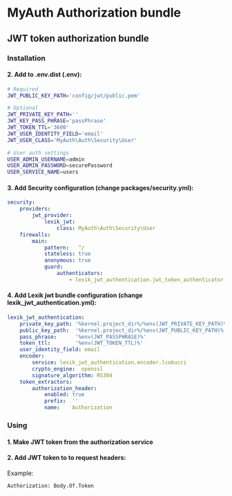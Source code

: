MyAuth Authorization bundle
=====================

## JWT token authorization bundle

### Installation


#### 2. Add to .env.dist (.env):

```bash
# Required
JWT_PUBLIC_KEY_PATH='config/jwt/public.pem' 

# Optional
JWT_PRIVATE_KEY_PATH=''
JWT_KEY_PASS_PHRASE='passPhrase'
JWT_TOKEN_TTL='3600'
JWT_USER_IDENTITY_FIELD='email'
JWT_USER_CLASS='MyAuth\Auth\Security\User'

# User auth settings
USER_ADMIN_USERNAME=admin
USER_ADMIN_PASSWORD=securePassword
USER_SERVICE_NAME=users
```

#### 3. Add Security configuration (change packages/security.yml):
```yaml
security:
    providers:
        jwt_provider:
            lexik_jwt:
                class: MyAuth\Auth\Security\User
    firewalls:
        main:
            pattern:   ^/
            stateless: true
            anonymous: true
            guard:
                authenticators:
                    - lexik_jwt_authentication.jwt_token_authenticator
```

#### 4. Add Lexik jwt bundle configuration (change lexik_jwt_authentication.yml):
```yaml
lexik_jwt_authentication:
    private_key_path: '%kernel.project_dir%/%env(JWT_PRIVATE_KEY_PATH)%'
    public_key_path:  '%kernel.project_dir%/%env(JWT_PUBLIC_KEY_PATH)%'
    pass_phrase:      '%env(JWT_PASSPHRASE)%'
    token_ttl:        '%env(JWT_TOKEN_TTL)%'
    user_identity_field: email
    encoder:
        service: lexik_jwt_authentication.encoder.lcobucci
        crypto_engine:  openssl
        signature_algorithm: RS384
    token_extractors:
        authorization_header:
            enabled: true
            prefix:  ''
            name:    Authorization
```

### Using

#### 1. Make JWT token from the authorization service

#### 2. Add JWT token to to request headers:
Example:
```bash
Authorization: Body.Of.Token
```
